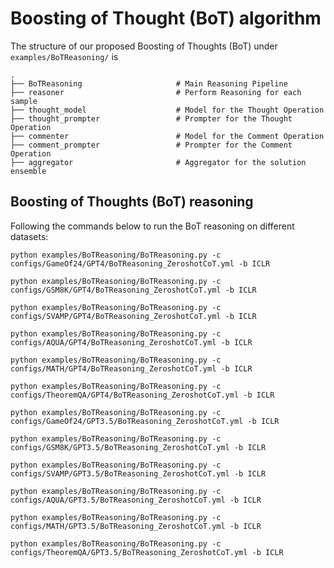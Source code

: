 
# Boosting of Thought (BoT) algorithm

The structure of our proposed Boosting of Thoughts (BoT) under `examples/BoTReasoning/` is 

    .
    ├── BoTReasoning                     # Main Reasoning Pipeline
    ├── reasoner                         # Perform Reasoning for each sample
    ├── thought_model                    # Model for the Thought Operation
    ├── thought_prompter                 # Prompter for the Thought Operation
    ├── commenter                        # Model for the Comment Operation
    ├── comment_prompter                 # Prompter for the Comment Operation
    ├── aggregator                       # Aggregator for the solution ensemble


## Boosting of Thoughts (BoT) reasoning

Following the commands below to run the BoT reasoning on different datasets:

```console
python examples/BoTReasoning/BoTReasoning.py -c configs/GameOf24/GPT4/BoTReasoning_ZeroshotCoT.yml -b ICLR

python examples/BoTReasoning/BoTReasoning.py -c configs/GSM8K/GPT4/BoTReasoning_ZeroshotCoT.yml -b ICLR

python examples/BoTReasoning/BoTReasoning.py -c configs/SVAMP/GPT4/BoTReasoning_ZeroshotCoT.yml -b ICLR

python examples/BoTReasoning/BoTReasoning.py -c configs/AQUA/GPT4/BoTReasoning_ZeroshotCoT.yml -b ICLR

python examples/BoTReasoning/BoTReasoning.py -c configs/MATH/GPT4/BoTReasoning_ZeroshotCoT.yml -b ICLR

python examples/BoTReasoning/BoTReasoning.py -c configs/TheoremQA/GPT4/BoTReasoning_ZeroshotCoT.yml -b ICLR
```

```console
python examples/BoTReasoning/BoTReasoning.py -c configs/GameOf24/GPT3.5/BoTReasoning_ZeroshotCoT.yml -b ICLR

python examples/BoTReasoning/BoTReasoning.py -c configs/GSM8K/GPT3.5/BoTReasoning_ZeroshotCoT.yml -b ICLR

python examples/BoTReasoning/BoTReasoning.py -c configs/SVAMP/GPT3.5/BoTReasoning_ZeroshotCoT.yml -b ICLR

python examples/BoTReasoning/BoTReasoning.py -c configs/AQUA/GPT3.5/BoTReasoning_ZeroshotCoT.yml -b ICLR

python examples/BoTReasoning/BoTReasoning.py -c configs/MATH/GPT3.5/BoTReasoning_ZeroshotCoT.yml -b ICLR

python examples/BoTReasoning/BoTReasoning.py -c configs/TheoremQA/GPT3.5/BoTReasoning_ZeroshotCoT.yml -b ICLR
```
